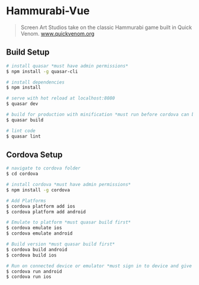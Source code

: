 # Hammurabi-Vue

 >Screen Art Studios take on the classic Hammurabi game built in Quick Venom. www.quickvenom.org

 ## Build Setup

 ``` bash
 # install quasar *must have admin permissions*
 $ npm install -g quasar-cli

 # install dependencies
 $ npm install

 # serve with hot reload at localhost:8080
 $ quasar dev

 # build for production with minification *must run before cordova can build*
 $ quasar build

 # lint code
 $ quasar lint
 ```

 ## Cordova Setup
 ``` bash
 # navigate to cordova folder
 $ cd cordova

 # install cordova *must have admin permissions*
 $ npm install -g cordova

 # Add Platforms
 $ cordova platform add ios
 $ cordova platform add android

 # Emulate to platform *must quasar build first*
 $ cordova emulate ios
 $ cordova emulate android

 # Build version *must quasar build first*
 $ cordova build android
 $ cordova build ios

 # Run on connected device or emulator *must sign in to device and give computer permissions, as well android must be in developer mode*
 $ cordova run android
 $ cordova run ios
 ```
